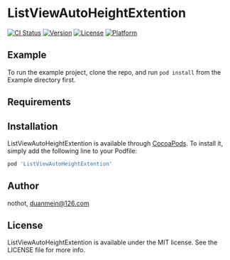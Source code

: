 # ListViewAutoHeightExtention

[![CI Status](https://img.shields.io/travis/nothot/ListViewAutoHeightExtention.svg?style=flat)](https://travis-ci.org/nothot/ListViewAutoHeightExtention)
[![Version](https://img.shields.io/cocoapods/v/ListViewAutoHeightExtention.svg?style=flat)](https://cocoapods.org/pods/ListViewAutoHeightExtention)
[![License](https://img.shields.io/cocoapods/l/ListViewAutoHeightExtention.svg?style=flat)](https://cocoapods.org/pods/ListViewAutoHeightExtention)
[![Platform](https://img.shields.io/cocoapods/p/ListViewAutoHeightExtention.svg?style=flat)](https://cocoapods.org/pods/ListViewAutoHeightExtention)

## Example

To run the example project, clone the repo, and run `pod install` from the Example directory first.

## Requirements

## Installation

ListViewAutoHeightExtention is available through [CocoaPods](https://cocoapods.org). To install
it, simply add the following line to your Podfile:

```ruby
pod 'ListViewAutoHeightExtention'
```

## Author

nothot, duanmein@126.com

## License

ListViewAutoHeightExtention is available under the MIT license. See the LICENSE file for more info.
